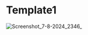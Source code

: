 # Template1
![Screenshot_7-8-2024_2346_](https://github.com/user-attachments/assets/56d341af-5e77-4e4d-8e98-ef3ac1e95b9a)
